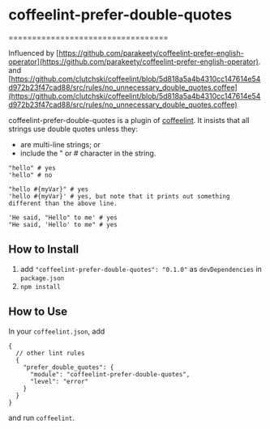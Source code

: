# coffeelint-prefer-double-quotes
==================================

Influenced by
[https://github.com/parakeety/coffeelint-prefer-english-operator](https://github.com/parakeety/coffeelint-prefer-english-operator).
and
[https://github.com/clutchski/coffeelint/blob/5d818a5a4b4310cc147614e54d972b23f47cad88/src/rules/no_unnecessary_double_quotes.coffee](https://github.com/clutchski/coffeelint/blob/5d818a5a4b4310cc147614e54d972b23f47cad88/src/rules/no_unnecessary_double_quotes.coffee)

coffeelint-prefer-double-quotes is a plugin of [coffeelint](http://www.coffeelint.org/).
It insists that all strings use double quotes unless they:

* are multi-line strings; or
* include the " or # character in the string.

```
"hello" # yes
'hello" # no

"hello #{myVar}" # yes
'hello #{myVar}' # yes, but note that it prints out something different than the above line.

'He said, "Hello" to me' # yes
"He said, 'Hello' to me" # yes

```

## How to Install

1. add `"coffeelint-prefer-double-quotes": "0.1.0"` as `devDependencies` in `package.json`
2. `npm install`

## How to Use

In your `coffeelint.json`, add

```
{
  // other lint rules
  {
    "prefer_double_quotes": {
      "module": "coffeelint-prefer-double-quotes",
      "level": "error"
    }
  }
}
```

and run `coffeelint`.
